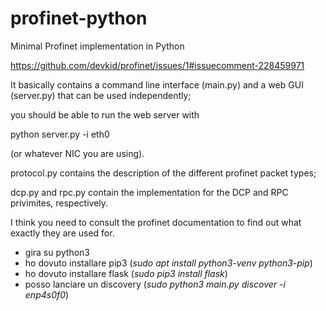 # profinet-python
Minimal Profinet implementation in Python

https://github.com/devkid/profinet/issues/1#issuecomment-228459971

It basically contains a command line interface (main.py) and a web GUI (server.py) that can be used independently; 

you should be able to run the web server with 

python server.py -i eth0 

(or whatever NIC you are using). 

protocol.py contains the description of the different profinet packet types; 

dcp.py and rpc.py contain the implementation for the DCP and RPC privimites, respectively. 

I think you need to consult the profinet documentation to find out what exactly they are used for.

- gira su python3
- ho dovuto installare pip3 (_sudo apt install python3-venv python3-pip_)
- ho dovuto installare flask (_sudo pip3 install flask_)
- posso lanciare un discovery (_sudo python3 main.py discover -i enp4s0f0_)
